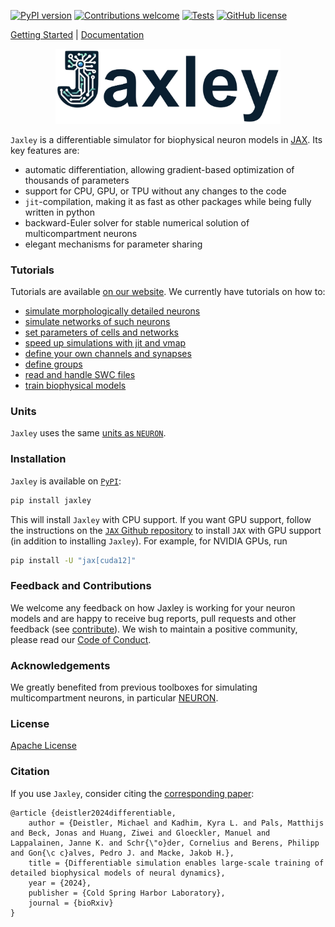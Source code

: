 [![PyPI version](https://badge.fury.io/py/jaxley.svg)](https://badge.fury.io/py/jaxley)
[![Contributions welcome](https://img.shields.io/badge/contributions-welcome-brightgreen.svg?style=flat)](https://github.com/jaxleyverse/jaxley/blob/main/CONTRIBUTING.md)
[![Tests](https://github.com/jaxleyverse/jaxley/workflows/Tests/badge.svg?branch=main)](https://github.com/jaxleyverse/jaxley/actions)
[![GitHub license](https://img.shields.io/github/license/jaxleyverse/jaxley)](https://github.com/jaxleyverse/jaxley/blob/main/LICENSE)

[Getting Started](https://jaxleyverse.github.io/jaxley/tutorial/01_morph_neurons/) | [Documentation](https://jaxleyverse.github.io/jaxley/)

<p align="center">
  <img src="https://raw.githubusercontent.com/jaxleyverse/jaxley/main/docs/logo.png" width="360">
</p>

`Jaxley` is a differentiable simulator for biophysical neuron models in [JAX](https://github.com/google/jax). Its key features are:

- automatic differentiation, allowing gradient-based optimization of thousands of parameters  
- support for CPU, GPU, or TPU without any changes to the code  
- `jit`-compilation, making it as fast as other packages while being fully written in python  
- backward-Euler solver for stable numerical solution of multicompartment neurons  
- elegant mechanisms for parameter sharing


### Tutorials

Tutorials are available [on our website](https://jaxleyverse.github.io/jaxley/). We currently have tutorials on how to:

- [simulate morphologically detailed neurons](https://jaxleyverse.github.io/jaxley/tutorial/01_morph_neurons/)
- [simulate networks of such neurons](https://jaxleyverse.github.io/jaxley/tutorial/02_small_network/)
- [set parameters of cells and networks](https://jaxleyverse.github.io/jaxley/tutorial/03_setting_parameters/)
- [speed up simulations with jit and vmap](https://jaxleyverse.github.io/jaxley/tutorial/04_jit_and_vmap/)
- [define your own channels and synapses](https://jaxleyverse.github.io/jaxley/tutorial/05_channel_and_synapse_models/)
- [define groups](https://jaxleyverse.github.io/jaxley/tutorial/06_groups/)
- [read and handle SWC files](https://jaxleyverse.github.io/jaxley/tutorial/08_importing_morphologies/)
- [train biophysical models](https://jaxleyverse.github.io/jaxley/tutorial/07_gradient_descent/)


### Units

`Jaxley` uses the same [units as `NEURON`](https://www.neuron.yale.edu/neuron/static/docs/units/unitchart.html).


### Installation
`Jaxley` is available on [`PyPI`](https://pypi.org/project/jaxley/):
```sh
pip install jaxley
```
This will install `Jaxley` with CPU support. If you want GPU support, follow the instructions on the [`JAX` Github repository](https://github.com/google/jax) to install `JAX` with GPU support (in addition to installing `Jaxley`). For example, for NVIDIA GPUs, run
```sh
pip install -U "jax[cuda12]"
```


### Feedback and Contributions

We welcome any feedback on how Jaxley is working for your neuron models and are happy to receive bug reports, pull requests and other feedback (see [contribute](https://github.com/jaxleyverse/jaxley/blob/main/CONTRIBUTING.md)). We wish to maintain a positive community, please read our [Code of Conduct](https://github.com/jaxleyverse/jaxley/blob/main/CODE_OF_CONDUCT.md).


### Acknowledgements

We greatly benefited from previous toolboxes for simulating multicompartment neurons, in particular [NEURON](https://github.com/neuronsimulator/nrn).


### License

[Apache License](https://github.com/jaxleyverse/jaxley/blob/main/LICENSE)


### Citation

If you use `Jaxley`, consider citing the [corresponding paper](https://www.biorxiv.org/content/10.1101/2024.08.21.608979):

```
@article {deistler2024differentiable,
	author = {Deistler, Michael and Kadhim, Kyra L. and Pals, Matthijs and Beck, Jonas and Huang, Ziwei and Gloeckler, Manuel and Lappalainen, Janne K. and Schr{\"o}der, Cornelius and Berens, Philipp and Gon{\c c}alves, Pedro J. and Macke, Jakob H.},
	title = {Differentiable simulation enables large-scale training of detailed biophysical models of neural dynamics},
	year = {2024},
	publisher = {Cold Spring Harbor Laboratory},
	journal = {bioRxiv}
}
```